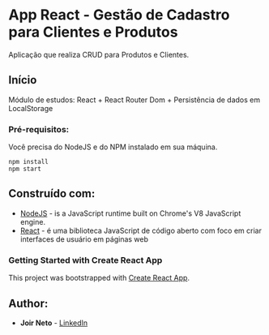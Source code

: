 # App React - Gestão de Cadastro para Clientes e Produtos

Aplicação que realiza CRUD para Produtos e Clientes.

## Início

Módulo de estudos: React + React Router Dom + Persistência de dados em LocalStorage

### Pré-requisitos:

Você precisa do NodeJS e do NPM instalado em sua máquina.

```
npm install
npm start
```

## Construído com:

* [NodeJS](https://nodejs.org/en/) - is a JavaScript runtime built on Chrome's V8 JavaScript engine.
* [React](https://pt-br.reactjs.org/) - é uma biblioteca JavaScript de código aberto com foco em criar interfaces de usuário em páginas web

### Getting Started with Create React App
This project was bootstrapped with [Create React App](https://github.com/facebook/create-react-app).

## Author:

* **Joir Neto** - [LinkedIn](https://www.linkedin.com/in/joir-neto/)
 

 
